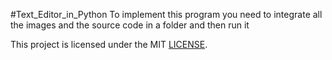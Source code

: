 #Text_Editor_in_Python
To implement this program you need to integrate all the images and the source code in a folder and then run it


This project is licensed under the MIT [LICENSE](LICENSE).
